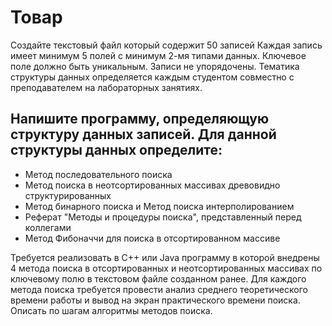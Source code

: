 # Товар

Создайте текстовый файл который содержит 50 записей 
Каждая запись имеет минимум 5 полей с минимум 2-мя типами данных. Ключевое поле должно быть уникальным. Записи не упорядочены. Тематика структуры данных определяется каждым студентом совместно с преподавателем на лабораторных занятиях.

## Напишите программу, определяющую структуру данных записей. Для данной структуры данных определите:

- Метод последовательного поиска 
- Метод поиска в неотсортированных массивах древовидно структурированных 
- Метод бинарного поиска и Метод поиска интерполированием 
- Реферат "Методы и процедуры поиска", представленный перед коллегами 
- Метод Фибоначчи для поиска в отсортированном массиве


Требуется реализовать в C++ или Java программу в которой внедрены 4 метода поиска 
в отсортированных и неотсортированных массивах по ключевому полю в текстовом файле созданном ранее.
Для каждого метода поиска требуется провести анализ среднего теоретического времени работы и вывод на 
экран практического времени поиска. Описать по шагам алгоритмы методов поиска.
